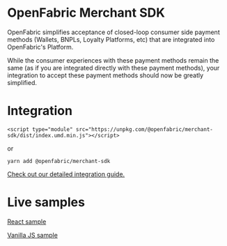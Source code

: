 # OpenFabric Merchant SDK

OpenFabric simplifies acceptance of closed-loop consumer side payment methods (Wallets, BNPLs, Loyalty Platforms, etc) that are integrated into OpenFabric's Platform.

While the consumer experiences with these payment methods remain the same (as if you are integrated directly with these payment methods), your integration to accept these payment methods should now be greatly simplified.

# Integration

```
<script type="module" src="https://unpkg.com/@openfabric/merchant-sdk/dist/index.umd.min.js"></script>
```

or 

```
yarn add @openfabric/merchant-sdk
```

[Check out our detailed integration guide.](https://developer.openfabric.co/ZG9jOjIzNjI1Mzcz-merchant-integration-guide)

# Live samples

[React sample](https://sample-merchant-flow.sandbox.openfabric.co/)

[Vanilla JS sample](https://sample-merchant-server.sandbox.openfabric.co/Prod/vanilla)


